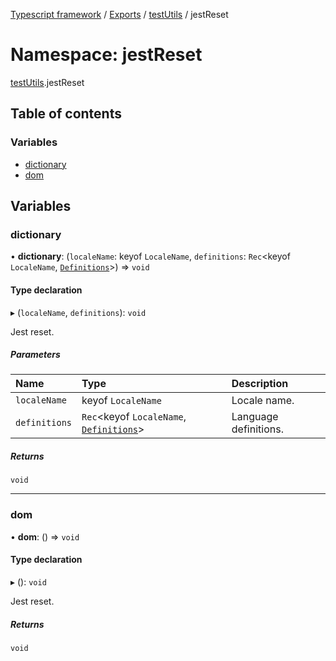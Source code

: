 [Typescript framework](../index.md) / [Exports](../modules.md) / [testUtils](testUtils.md) / jestReset

# Namespace: jestReset

[testUtils](testUtils.md).jestReset

## Table of contents

### Variables

- [dictionary](testUtils.jestReset.md#dictionary)
- [dom](testUtils.jestReset.md#dom)

## Variables

### dictionary

• **dictionary**: (`localeName`: keyof `LocaleName`, `definitions`: `Rec`<keyof `LocaleName`, [`Definitions`](../classes/facade_implementations_lang_dictionary_Definitions.Definitions.md)\>) => `void`

#### Type declaration

▸ (`localeName`, `definitions`): `void`

Jest reset.

##### Parameters

| Name | Type | Description |
| :------ | :------ | :------ |
| `localeName` | keyof `LocaleName` | Locale name. |
| `definitions` | `Rec`<keyof `LocaleName`, [`Definitions`](../classes/facade_implementations_lang_dictionary_Definitions.Definitions.md)\> | Language definitions. |

##### Returns

`void`

___

### dom

• **dom**: () => `void`

#### Type declaration

▸ (): `void`

Jest reset.

##### Returns

`void`

